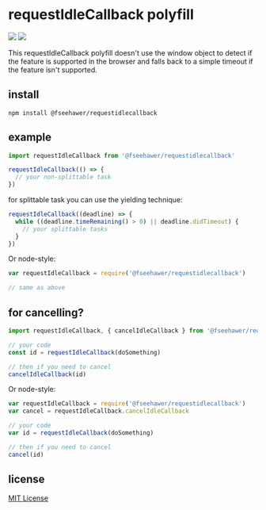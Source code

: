 # requestIdleCallback polyfill

![](https://img.shields.io/badge/version-1.0.7-green.svg) ![](https://img.shields.io/badge/license-MIT-blue.svg)

This requestIdleCallback polyfill doesn't use the window object to detect if the feature is supported in the browser and falls back to a simple timeout if the feature isn't supported. 

## install

```
npm install @fseehawer/requestidlecallback
```

## example

```javascript
import requestIdleCallback from '@fseehawer/requestidlecallback'

requestIdleCallback(() => {
  // your non-splittable task
})
```

for splittable task you can use the yielding technique:

```javascript
requestIdleCallback((deadline) => {
  while ((deadline.timeRemaining() > 0) || deadline.didTimeout) {
    // your splittable tasks
  }
})
```

Or node-style:

```javascript
var requestIdleCallback = require('@fseehawer/requestidlecallback')

// same as above
```

## for cancelling?

```javascript
import requestIdleCallback, { cancelIdleCallback } from '@fseehawer/requestidlecallback'

// your code
const id = requestIdleCallback(doSomething)

// then if you need to cancel
cancelIdleCallback(id)
```

Or node-style:

```javascript
var requestIdleCallback = require('@fseehawer/requestidlecallback')
var cancel = requestIdleCallback.cancelIdleCallback

// your code
var id = requestIdleCallback(doSomething)

// then if you need to cancel
cancel(id)
```

## license

[MIT License](https://opensource.org/licenses/MIT)
